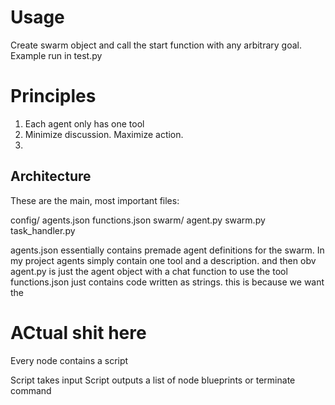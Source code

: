
# Usage
Create swarm object and call the start function with any arbitrary goal. Example run in test.py

# Principles
1. Each agent only has one tool
2. Minimize discussion. Maximize action.
3. 

## Architecture
These are the main, most important files:

config/
    agents.json
    functions.json
swarm/
    agent.py
    swarm.py
    task_handler.py

agents.json essentially contains premade agent definitions for the swarm. In my project agents simply contain one tool and a description. 
and then obv agent.py is just the agent object with a chat function to use the tool
functions.json just contains code written as strings. this is because we want the





# ACtual shit here

Every node contains a script

Script takes input
Script outputs a list of node blueprints or terminate command

